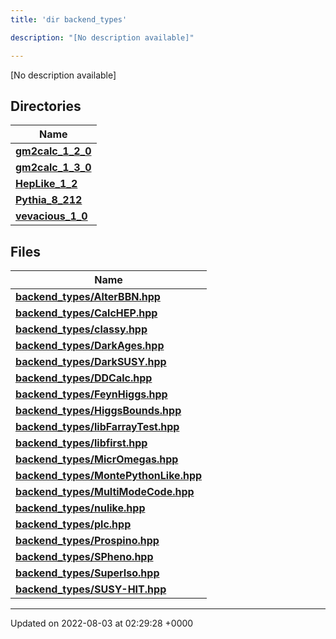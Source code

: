 ```yaml
---
title: 'dir backend_types'

description: "[No description available]"

---
```







[No description available]

## Directories

| Name           |
| -------------- |
| **[gm2calc_1_2_0](/documentation/code/colliderbit_development/files/dir_3882af314fbae13225da1aacf68a32d3/#dir-gm2calc-1-2-0)**  |
| **[gm2calc_1_3_0](/documentation/code/colliderbit_development/files/dir_e3ec43b41a0f060c1c56e88f55222135/#dir-gm2calc-1-3-0)**  |
| **[HepLike_1_2](/documentation/code/colliderbit_development/files/dir_6fccc6c9828a1b32c79249090280a5fa/#dir-heplike-1-2)**  |
| **[Pythia_8_212](/documentation/code/colliderbit_development/files/dir_f6265655d4928eb9f90e439e34e335a8/#dir-pythia-8-212)**  |
| **[vevacious_1_0](/documentation/code/colliderbit_development/files/dir_f1f2e6ca6d947d21943ec8ed42424e5a/#dir-vevacious-1-0)**  |

## Files

| Name           |
| -------------- |
| **[backend_types/AlterBBN.hpp](/documentation/code/colliderbit_development/files/alterbbn_8hpp/#file-alterbbn.hpp)**  |
| **[backend_types/CalcHEP.hpp](/documentation/code/colliderbit_development/files/calchep_8hpp/#file-calchep.hpp)**  |
| **[backend_types/classy.hpp](/documentation/code/colliderbit_development/files/classy_8hpp/#file-classy.hpp)**  |
| **[backend_types/DarkAges.hpp](/documentation/code/colliderbit_development/files/darkages_8hpp/#file-darkages.hpp)**  |
| **[backend_types/DarkSUSY.hpp](/documentation/code/colliderbit_development/files/darksusy_8hpp/#file-darksusy.hpp)**  |
| **[backend_types/DDCalc.hpp](/documentation/code/colliderbit_development/files/ddcalc_8hpp/#file-ddcalc.hpp)**  |
| **[backend_types/FeynHiggs.hpp](/documentation/code/colliderbit_development/files/feynhiggs_8hpp/#file-feynhiggs.hpp)**  |
| **[backend_types/HiggsBounds.hpp](/documentation/code/colliderbit_development/files/higgsbounds_8hpp/#file-higgsbounds.hpp)**  |
| **[backend_types/libFarrayTest.hpp](/documentation/code/colliderbit_development/files/libfarraytest_8hpp/#file-libfarraytest.hpp)**  |
| **[backend_types/libfirst.hpp](/documentation/code/colliderbit_development/files/libfirst_8hpp/#file-libfirst.hpp)**  |
| **[backend_types/MicrOmegas.hpp](/documentation/code/colliderbit_development/files/micromegas_8hpp/#file-micromegas.hpp)**  |
| **[backend_types/MontePythonLike.hpp](/documentation/code/colliderbit_development/files/montepythonlike_8hpp/#file-montepythonlike.hpp)**  |
| **[backend_types/MultiModeCode.hpp](/documentation/code/colliderbit_development/files/multimodecode_8hpp/#file-multimodecode.hpp)**  |
| **[backend_types/nulike.hpp](/documentation/code/colliderbit_development/files/nulike_8hpp/#file-nulike.hpp)**  |
| **[backend_types/plc.hpp](/documentation/code/colliderbit_development/files/plc_8hpp/#file-plc.hpp)**  |
| **[backend_types/Prospino.hpp](/documentation/code/colliderbit_development/files/prospino_8hpp/#file-prospino.hpp)**  |
| **[backend_types/SPheno.hpp](/documentation/code/colliderbit_development/files/spheno_8hpp/#file-spheno.hpp)**  |
| **[backend_types/SuperIso.hpp](/documentation/code/colliderbit_development/files/superiso_8hpp/#file-superiso.hpp)**  |
| **[backend_types/SUSY-HIT.hpp](/documentation/code/colliderbit_development/files/susy-hit_8hpp/#file-susy-hit.hpp)**  |






-------------------------------

Updated on 2022-08-03 at 02:29:28 +0000
